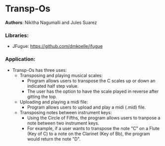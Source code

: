 # Transp-Os

**Authors**: Nikitha Nagumalli and Jules Suarez

### Libraries:
 - JFugue: https://github.com/dmkoelle/jfugue
 
### Application:  
- Transp-Os has three uses:
  - Transposing and playing musical scales:
    - Program allows users to transpose the C scales up or down an indicated half step value.
    - The user has the option to have the scale played in reverse after gitting the top.
  - Uploading and playing a midi file:
    - Program allows users to upload and play a midi (.mid) file.
  - Transposing notes between instrument keys: 
    - Using the Circle of Fifths, the program allows users to tranpose a note between two instrument keys.
    - For example, if a user wants to transpose the note "C" on a Flute (Key of C) to a note on the Clarinet (Key of Bb),
      the program would return the note "D".
